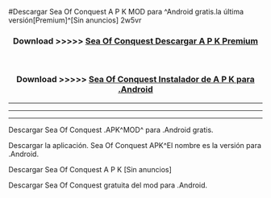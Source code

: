 #Descargar Sea Of Conquest  A P K MOD para ^Android gratis.la última versión[Premium]^[Sin anuncios] 2w5vr



<div align="center">
<h3>Download >>>>> <a href="https://es-web.web.app/?es= ${title}">Sea Of Conquest  Descargar A P K Premium</a></h3><br>

<h3>Download >>>>> <a href="https://es-web.web.app/?es= ${title}">Sea Of Conquest  Instalador de A P K para .Android</a></h3>
</div>


----------------------------------------------------------

----------------------------------------------------------

----------------------------------------------------------

Descargar Sea Of Conquest  .APK^MOD^ para .Android gratis.

Descargar la aplicación. Sea Of Conquest  APK^El nombre es la versión para .Android.

Descargar Sea Of Conquest  A P K [Sin anuncios]

Descargar Sea Of Conquest  gratuita del mod para .Android.